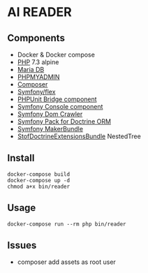 **AI READER** 
=============

Components
----------

* Docker & Docker compose
* [PHP][1] 7.3 alpine
* [Maria DB][2] 
* [PHPMYADMIN][3]
* [Composer][4]
* [Symfony/flex][5]
* [PHPUnit Bridge component][8]
* [Symfony Console component][6]
* [Symfony Dom Crawler][7]
* [Symfony Pack for Doctrine ORM][9]
* [Symfony MakerBundle][10]
* [StofDoctrineExtensionsBundle][11] NestedTree

Install
-------

```
docker-compose build
docker-compose up -d
chmod a+x bin/reader
```

Usage
-----

```
docker-compose run --rm php bin/reader
```

Issues
------

* composer add assets as root user

[1]: https://hub.docker.com/_/php
[2]: https://hub.docker.com/_/mariadb
[3]: https://hub.docker.com/r/phpmyadmin/phpmyadmin/
[4]: https://getcomposer.org/
[5]: https://symfony.com/doc/current/setup/flex.html
[6]: https://symfony.com/doc/current/components/console.html
[7]: https://symfony.com/doc/current/components/dom_crawler.html
[8]: https://symfony.com/components/PHPUnit%20Bridge
[9]: https://symfony.com/doc/current/doctrine.html
[10]: https://symfony.com/doc/current/bundles/SymfonyMakerBundle/index.html
[11]: https://symfony.com/doc/master/bundles/StofDoctrineExtensionsBundle/index.html

